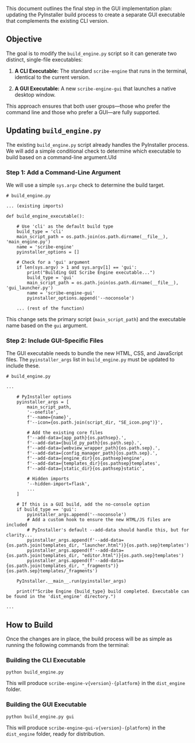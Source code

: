 
This document outlines the final step in the GUI implementation plan: updating the PyInstaller build process to create a separate GUI executable that complements the existing CLI version.

## Objective

The goal is to modify the `build_engine.py` script so it can generate two distinct, single-file executables:

1. **A CLI Executable:** The standard `scribe-engine` that runs in the terminal, identical to the current version.
    
2. **A GUI Executable:** A new `scribe-engine-gui` that launches a native desktop window.
    

This approach ensures that both user groups—those who prefer the command line and those who prefer a GUI—are fully supported.

## Updating `build_engine.py`

The existing `build_engine.py` script already handles the PyInstaller process. We will add a simple conditional check to determine which executable to build based on a command-line argument.UId

### Step 1: Add a Command-Line Argument

We will use a simple `sys.argv` check to determine the build target.

```
# build_engine.py

... (existing imports)

def build_engine_executable():
    
    # Use 'cli' as the default build type
    build_type = 'cli'
    main_script_path = os.path.join(os.path.dirname(__file__), 'main_engine.py')
    name = 'scribe-engine'
    pyinstaller_options = []
    
    # Check for a 'gui' argument
    if len(sys.argv) > 1 and sys.argv[1] == 'gui':
        print("Building GUI Scribe Engine executable...")
        build_type = 'gui'
        main_script_path = os.path.join(os.path.dirname(__file__), 'gui_launcher.py')
        name = 'scribe-engine-gui'
        pyinstaller_options.append('--noconsole')
        
    ... (rest of the function)

```

This change sets the primary script (`main_script_path`) and the executable name based on the `gui` argument.

### Step 2: Include GUI-Specific Files

The GUI executable needs to bundle the new HTML, CSS, and JavaScript files. The `pyinstaller_args` list in `build_engine.py` must be updated to include these.

```
# build_engine.py

...

    # PyInstaller options
    pyinstaller_args = [
        main_script_path,
        '--onefile',
        f'--name={name}',
        f'--icon={os.path.join(script_dir, "SE_icon.png")}',
        
        # Add the existing core files
        f'--add-data={app_path}{os.pathsep}.',
        f'--add-data={build_py_path}{os.path.sep}.',
        f'--add-data={webview_wrapper_path}{os.path.sep}.',
        f'--add-data={config_manager_path}{os.path.sep}.',
        f'--add-data={engine_dir}{os.pathsep}engine',
        f'--add-data={templates_dir}{os.pathsep}templates',
        f'--add-data={static_dir}{os.pathsep}static',
        
        # Hidden imports
        '--hidden-import=flask',
        ...
    ]
    
    # If this is a GUI build, add the no-console option
    if build_type == 'gui':
        pyinstaller_args.append('--noconsole')
        # Add a custom hook to ensure the new HTML/JS files are included
        # PyInstaller's default --add-data should handle this, but for clarity...
        pyinstaller_args.append(f'--add-data={os.path.join(templates_dir, "launcher.html")}{os.path.sep}templates')
        pyinstaller_args.append(f'--add-data={os.path.join(templates_dir, "editor.html")}{os.path.sep}templates')
        pyinstaller_args.append(f'--add-data={os.path.join(templates_dir, "_fragments")}{os.path.sep}templates/_fragments')

    PyInstaller.__main__.run(pyinstaller_args)

    print(f"Scribe Engine {build_type} build completed. Executable can be found in the 'dist_engine' directory.")

...

```

## How to Build

Once the changes are in place, the build process will be as simple as running the following commands from the terminal:

### Building the CLI Executable

```
python build_engine.py

```

This will produce `scribe-engine-v{version}-{platform}` in the `dist_engine` folder.

### Building the GUI Executable

```
python build_engine.py gui

```

This will produce `scribe-engine-gui-v{version}-{platform}` in the `dist_engine` folder, ready for distribution.